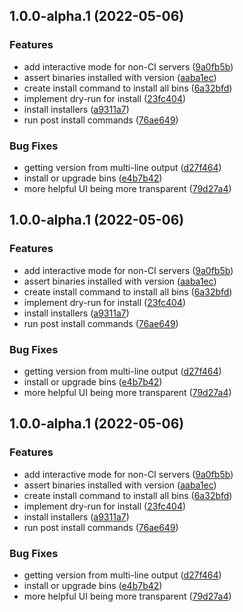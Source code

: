 ## 1.0.0-alpha.1 (2022-05-06)


### Features

* add interactive mode for non-CI servers ([9a0fb5b](https://github.com/levibostian/bins/commit/9a0fb5b68fd8d0f1a8f0d81527d9f0dfe52f9645))
* assert binaries installed with version ([aaba1ec](https://github.com/levibostian/bins/commit/aaba1eca00c0b114de08e9471699ce5a4d7f5e77))
* create install command to install all bins ([6a32bfd](https://github.com/levibostian/bins/commit/6a32bfd6298eacb28b4aa7662ff0dc713e1f997a))
* implement dry-run for install ([23fc404](https://github.com/levibostian/bins/commit/23fc40448b61fc5e645acecbe5999ec417129e34))
* install installers ([a9311a7](https://github.com/levibostian/bins/commit/a9311a7ba940078f0ae8a3dba8881447c0820826))
* run post install commands ([76ae649](https://github.com/levibostian/bins/commit/76ae649aabbb66909d8aed0de0896080576a3592))


### Bug Fixes

* getting version from multi-line output ([d27f464](https://github.com/levibostian/bins/commit/d27f46427a4f88fb8c52054b1c12010e9999b15e))
* install or upgrade bins ([e4b7b42](https://github.com/levibostian/bins/commit/e4b7b42d74fe141dd667059512fc2163736113a2))
* more helpful UI being more transparent ([79d27a4](https://github.com/levibostian/bins/commit/79d27a4ab1ad38277b1cf96d18ab7bb965b718c5))

## 1.0.0-alpha.1 (2022-05-06)


### Features

* add interactive mode for non-CI servers ([9a0fb5b](https://github.com/levibostian/bins/commit/9a0fb5b68fd8d0f1a8f0d81527d9f0dfe52f9645))
* assert binaries installed with version ([aaba1ec](https://github.com/levibostian/bins/commit/aaba1eca00c0b114de08e9471699ce5a4d7f5e77))
* create install command to install all bins ([6a32bfd](https://github.com/levibostian/bins/commit/6a32bfd6298eacb28b4aa7662ff0dc713e1f997a))
* implement dry-run for install ([23fc404](https://github.com/levibostian/bins/commit/23fc40448b61fc5e645acecbe5999ec417129e34))
* install installers ([a9311a7](https://github.com/levibostian/bins/commit/a9311a7ba940078f0ae8a3dba8881447c0820826))
* run post install commands ([76ae649](https://github.com/levibostian/bins/commit/76ae649aabbb66909d8aed0de0896080576a3592))


### Bug Fixes

* getting version from multi-line output ([d27f464](https://github.com/levibostian/bins/commit/d27f46427a4f88fb8c52054b1c12010e9999b15e))
* install or upgrade bins ([e4b7b42](https://github.com/levibostian/bins/commit/e4b7b42d74fe141dd667059512fc2163736113a2))
* more helpful UI being more transparent ([79d27a4](https://github.com/levibostian/bins/commit/79d27a4ab1ad38277b1cf96d18ab7bb965b718c5))

## 1.0.0-alpha.1 (2022-05-06)


### Features

* add interactive mode for non-CI servers ([9a0fb5b](https://github.com/levibostian/bins/commit/9a0fb5b68fd8d0f1a8f0d81527d9f0dfe52f9645))
* assert binaries installed with version ([aaba1ec](https://github.com/levibostian/bins/commit/aaba1eca00c0b114de08e9471699ce5a4d7f5e77))
* create install command to install all bins ([6a32bfd](https://github.com/levibostian/bins/commit/6a32bfd6298eacb28b4aa7662ff0dc713e1f997a))
* implement dry-run for install ([23fc404](https://github.com/levibostian/bins/commit/23fc40448b61fc5e645acecbe5999ec417129e34))
* install installers ([a9311a7](https://github.com/levibostian/bins/commit/a9311a7ba940078f0ae8a3dba8881447c0820826))
* run post install commands ([76ae649](https://github.com/levibostian/bins/commit/76ae649aabbb66909d8aed0de0896080576a3592))


### Bug Fixes

* getting version from multi-line output ([d27f464](https://github.com/levibostian/bins/commit/d27f46427a4f88fb8c52054b1c12010e9999b15e))
* install or upgrade bins ([e4b7b42](https://github.com/levibostian/bins/commit/e4b7b42d74fe141dd667059512fc2163736113a2))
* more helpful UI being more transparent ([79d27a4](https://github.com/levibostian/bins/commit/79d27a4ab1ad38277b1cf96d18ab7bb965b718c5))
